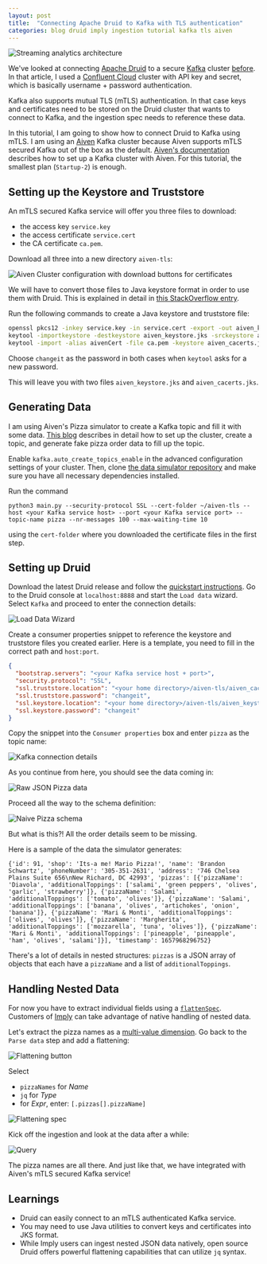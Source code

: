 ```yaml
---
layout: post
title:  "Connecting Apache Druid to Kafka with TLS authentication"
categories: blog druid imply ingestion tutorial kafka tls aiven
---
```


![Streaming analytics architecture](/assets/2021-10-19-0-architecture.png)

We've looked at connecting [Apache Druid](https://druid.apache.org/) to a secure [Kafka](https://kafka.apache.org/) cluster [before](/2021/10/19/reading-avro-streams-from-confluent-cloud-into-druid/). In that article, I used a [Confluent Cloud](https://confluent.cloud/) cluster with API key and secret, which is basically username + password authentication.

Kafka also supports mutual TLS (mTLS) authentication. In that case keys and certificates need to be stored on the Druid cluster that wants to connect to Kafka, and the ingestion spec needs to reference these data.

In this tutorial, I am going to show how to connect Druid to Kafka using mTLS. I am using an [Aiven](https://aiven.io/) Kafka cluster because Aiven supports mTLS secured Kafka out of the box as the default. [Aiven's documentation](https://developer.aiven.io/docs/products/kafka/getting-started.html) describes how to set up a Kafka cluster with Aiven. For this tutorial, the smallest plan (`Startup-2`) is enough.

## Setting up the Keystore and Truststore

An mTLS secured Kafka service will offer you three files to download:

- the access key `service.key`
- the access certificate `service.cert`
- the CA certificate `ca.pem`.

Download all three into a new directory `aiven-tls`:

![Aiven Cluster configuration with download buttons for certificates](/assets/2022-07-16-01.jpg)

We will have to convert those files to Java keystore format in order to use them with Druid. This is explained in detail in [this StackOverflow entry](https://stackoverflow.com/questions/45711911/add-certificates-to-key-store-and-trust-store).

Run the following commands to create a Java keystore and truststore file:

```bash
openssl pkcs12 -inkey service.key -in service.cert -export -out aiven_keystore.p12 -certfile ca.pem
keytool -importkeystore -destkeystore aiven_keystore.jks -srckeystore aiven_keystore.p12 -srcstoretype pkcs12
keytool -import -alias aivenCert -file ca.pem -keystore aiven_cacerts.jks 
```

Choose `changeit` as the password in both cases when `keytool` asks for a new password. 

This will leave you with two files `aiven_keystore.jks` and `aiven_cacerts.jks`.

## Generating Data

I am using Aiven's Pizza simulator to create a Kafka topic and fill it with some data. [This blog](https://aiven.io/blog/create-your-own-data-stream-for-kafka-with-python-and-faker) describes in detail how to set up the cluster, create a topic, and generate fake pizza order data to fill up the topic.

Enable `kafka.auto_create_topics_enable` in the advanced configuration settings of your cluster. Then, clone [the data simulator repository](https://github.com/aiven/python-fake-data-producer-for-apache-kafka) and make sure you have all necessary dependencies installed.

Run the command

```
python3 main.py --security-protocol SSL --cert-folder ~/aiven-tls --host <your Kafka service host> --port <your Kafka service port> --topic-name pizza --nr-messages 100 --max-waiting-time 10
```

using the `cert-folder` where you downloaded the certificate files in the first step.

## Setting up Druid

Download the latest Druid release and follow the [quickstart instructions](https://druid.apache.org/docs/latest/tutorials/index.html). Go to the Druid console at `localhost:8888` and start the `Load data` wizard. Select `Kafka` and proceed to enter the connection details:

![Load Data Wizard](/assets/2022-07-16-02.jpg)

Create a consumer properties snippet to reference the keystore and truststore files you created earlier. Here is a template, you need to fill in the correct path and `host:port`.

```json
{
  "bootstrap.servers": "<your Kafka service host + port>",
  "security.protocol": "SSL",
  "ssl.truststore.location": "<your home directory>/aiven-tls/aiven_cacerts.jks",
  "ssl.truststore.password": "changeit",
  "ssl.keystore.location": "<your home directory>/aiven-tls/aiven_keystore.jks",
  "ssl.keystore.password": "changeit"
}
```

Copy the snippet into the `Consumer properties` box and enter `pizza` as the topic name:

![Kafka connection details](/assets/2022-07-16-03.jpg)

As you continue from here, you should see the data coming in:

![Raw JSON Pizza data](/assets/2022-07-16-04.jpg)

Proceed all the way to the schema definition:

![Naive Pizza schema](/assets/2022-07-16-05.jpg)

But what is this?! All the order details seem to be missing.

Here is a sample of the data the simulator generates:

```
{'id': 91, 'shop': 'Its-a me! Mario Pizza!', 'name': 'Brandon Schwartz', 'phoneNumber': '305-351-2631', 'address': '746 Chelsea Plains Suite 656\nNew Richard, DC 42993', 'pizzas': [{'pizzaName': 'Diavola', 'additionalToppings': ['salami', 'green peppers', 'olives', 'garlic', 'strawberry']}, {'pizzaName': 'Salami', 'additionalToppings': ['tomato', 'olives']}, {'pizzaName': 'Salami', 'additionalToppings': ['banana', 'olives', 'artichokes', 'onion', 'banana']}, {'pizzaName': 'Mari & Monti', 'additionalToppings': ['olives', 'olives']}, {'pizzaName': 'Margherita', 'additionalToppings': ['mozzarella', 'tuna', 'olives']}, {'pizzaName': 'Mari & Monti', 'additionalToppings': ['pineapple', 'pineapple', 'ham', 'olives', 'salami']}], 'timestamp': 1657968296752}
```

There's a lot of details in nested structures: `pizzas` is a JSON array of objects that each have a `pizzaName` and a list of `additionalToppings`.

## Handling Nested Data

For now you have to extract individual fields using a [`flattenSpec`](https://druid.apache.org/docs/0.23.0/ingestion/data-formats.html#flattenspec). Customers of [Imply](https://imply.io/) can take advantage of native handling of nested data.

Let's extract the pizza names as a [multi-value dimension](/2021/08/07/multivalue-dimensions-in-apache-druid-part-1/). Go back to the `Parse data` step and add a flattening:

![Flattening button](/assets/2022-07-16-06.jpg)

Select
- `pizzaNames` for _Name_
- `jq` for _Type_
- for _Expr_, enter: `[.pizzas[].pizzaName]`

![Flattening spec](/assets/2022-07-16-07.jpg)

Kick off the ingestion and look at the data after a while:

![Query](/assets/2022-07-16-08.jpg)

The pizza names are all there. And just like that, we have integrated with Aiven's mTLS secured Kafka service!

## Learnings

- Druid can easily connect to an mTLS authenticated Kafka service.
- You may need to use Java utilities to convert keys and certificates into JKS format.
- While Imply users can ingest nested JSON data natively, open source Druid offers powerful flattening capabilities that can utilize `jq` syntax.
